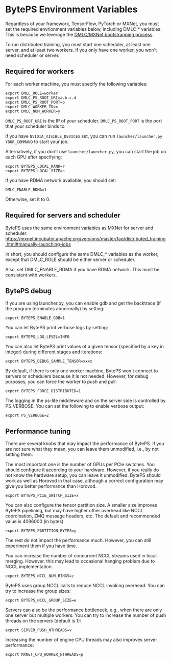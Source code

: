 # BytePS Environment Variables

Regardless of your framework, TensorFlow, PyTorch or MXNet, you must set the required envrionment variables below, including DMLC_* variables. This is because we leverage the [DMLC/MXNet bootstrapping process](https://mxnet.incubator.apache.org/versions/master/faq/distributed_training.html#manually-launching-jobs). 

To run distributed training, you must start one scheduler, at least one server, and at least two workers. If you only have one worker, you won't need scheduler or server.

## Required for workers

For each worker machine, you must specify the following variables:

```
export DMLC_ROLE=worker
export DMLC_PS_ROOT_URI=a.b.c.d
export DMLC_PS_ROOT_PORT=p
export DMLC_WORKER_ID=x
export DMLC_NUM_WORKER=y
```

`DMLC_PS_ROOT_URI` is the IP of your scheduler. `DMLC_PS_ROOT_PORT` is the port that your scheduler binds to.

If you have `NVIDIA_VISIBLE_DEVICES` set, you can run `launcher/launcher.py YOUR_COMMAND` to start your job. 

Alternatively, if you don't use `launcher/launcher.py`, you can start the job on each GPU after specifying:

```
export BYTEPS_LOCAL_RANK=r
export BYTEPS_LOCAL_SIZE=s
```

If you have RDMA network available, you should set:

```
DMLC_ENABLE_RDMA=1
```

Otherwise, set it to 0.

## Required for servers and scheduler

BytePS uses the same environment variables as MXNet for server and scheduler:
https://mxnet.incubator.apache.org/versions/master/faq/distributed_training.html#manually-launching-jobs

In short, you should configure the same DMLC_* variables as the worker, except that DMLC_ROLE should be either server or scheduler.

Also, set DMLC_ENABLE_RDMA if you have RDMA network. This must be consistent with workers.

## BytePS debug

If you are using launcher.py, you can enable gdb and get the backtrace (if the program terminates abnormally) by setting:

```
export BYTEPS_ENABLE_GDB=1
```

You can let BytePS print verbose logs by setting:

```
export BYTEPS_LOG_LEVEL=INFO
```

You can also let BytePS print values of a given tensor (specified by a key in integer) during different stages and iterations:

```
export BYTEPS_DEBUG_SAMPLE_TENSOR=xxxx
```

By default, if there is only one worker machine, BytePS won't connect to servers or schedulers because it is not needed. However, for debug purposes, you can force the worker to push and pull:

```
export BYTEPS_FORCE_DISTRIBUTED=1
```

The logging in the ps-lite middleware and on the server side is controlled by PS_VERBOSE. You can set the following to enable verbose output:

```
export PS_VERBOSE=2
```

## Performance tuning

There are several knobs that may impact the performance of BytePS. If you are not sure what they mean, you can leave them unmodified, i.e., by not setting them.

The most important one is the number of GPUs per PCIe switches. You should configure it according to your hardware. However, if you really do not know the hardware setup, you can leave it unmodified. BytePS should work as well as Horovod in that case, although a correct configuration may give you better performance than Horovod.

```
export BYTEPS_PCIE_SWITCH_SIZE=x
```

You can also configure the tensor partition size. A smaller size improves BytePS pipelining, but may have higher other overhead like NCCL coordination, ZMQ message headers, etc. The default and recommended value is 4096000 (in bytes).

```
export BYTEPS_PARTITION_BYTES=y
```

The rest do not impact the performance much. However, you can still experiment them if you have time. 

You can increase the number of concurrent NCCL streams used in local merging. However, this may lead to occasional hanging problem due to NCCL implementation.

```
export BYTEPS_NCCL_NUM_RINGS=z
```

BytePS uses group NCCL calls to reduce NCCL invoking overhead. You can try to increase the group sizes:

```
export BYTEPS_NCCL_GROUP_SIZE=w
```

Servers can also be the performance bottleneck, e.g., when there are only one server but multiple workers. 
You can try to increase the number of push threads on the servers (default is 1):
 
```
export SERVER_PUSH_NTHREADS=v
```

Increasing the number of engine CPU threads may also improves server performance:

```
export MXNET_CPU_WORKER_NTHREADS=p
```